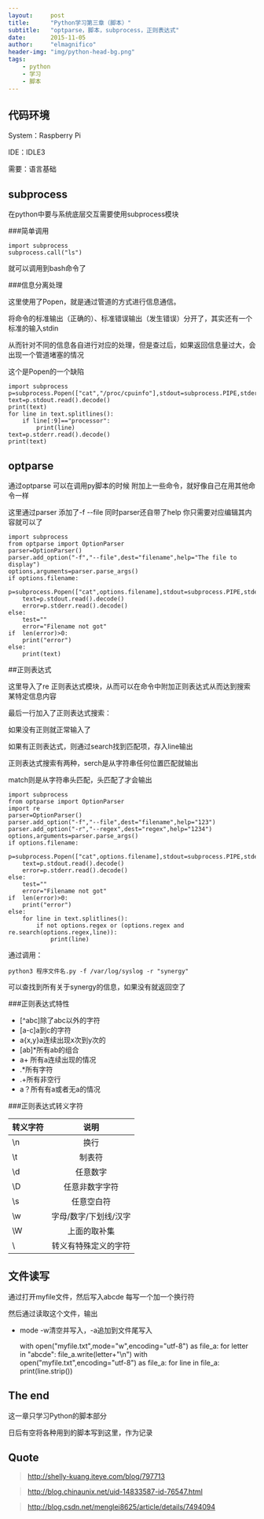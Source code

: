 ```yaml
---
layout:     post
title:      "Python学习第三章（脚本）"
subtitle:   "optparse，脚本，subprocess，正则表达式"
date:       2015-11-05
author:     "elmagnifico"
header-img: "img/python-head-bg.png"
tags:
    - python
    - 学习
    - 脚本
---
```


## 代码环境

System：Raspberry Pi 

IDE：IDLE3

需要：语言基础

## subprocess

在python中要与系统底层交互需要使用subprocess模块

###简单调用

	import subprocess
	subprocess.call("ls")

就可以调用到bash命令了

###信息分离处理
	
这里使用了Popen，就是通过管道的方式进行信息通信。

将命令的标准输出（正确的）、标准错误输出（发生错误）分开了，其实还有一个标准的输入stdin

从而针对不同的信息各自进行对应的处理，但是查过后，如果返回信息量过大，会出现一个管道堵塞的情况

这个是Popen的一个缺陷

	import subprocess
	p=subprocess.Popen(["cat","/proc/cpuinfo"],stdout=subprocess.PIPE,stderr=subprocess.PIPE)
	text=p.stdout.read().decode()
	print(text)
	for line in text.splitlines():
	    if line[:9]=="processor":
	        print(line)
	text=p.stderr.read().decode()
	print(text)

## optparse

通过optparse 可以在调用py脚本的时候 附加上一些命令，就好像自己在用其他命令一样

这里通过parser 添加了-f --file 同时parser还自带了help 你只需要对应编辑其内容就可以了

	import subprocess
	from optparse import OptionParser
	parser=OptionParser()
	parser.add_option("-f","--file",dest="filename",help="The file to display")
	options,arguments=parser.parse_args()
	if options.filename:
	    p=subprocess.Popen(["cat",options.filename],stdout=subprocess.PIPE,stderr=subprocess.PIPE)
	    text=p.stdout.read().decode()
	    error=p.stderr.read().decode()
	else:
	    test=""
	    error="Filename not got"
	if  len(error)>0:
	    print("error")
	else:
	    print(text)

##正则表达式

这里导入了re 正则表达式模块，从而可以在命令中附加正则表达式从而达到搜索某特定信息内容

最后一行加入了正则表达式搜索：

如果没有正则就正常输入了

如果有正则表达式，则通过search找到匹配项，存入line输出

正则表达式搜索有两种，serch是从字符串任何位置匹配就输出

match则是从字符串头匹配，头匹配了才会输出

	import subprocess
	from optparse import OptionParser
	import re
	parser=OptionParser()
	parser.add_option("-f","--file",dest="filename",help="123")
	parser.add_option("-r","--regex",dest="regex",help="1234")
	options,arguments=parser.parse_args()
	if options.filename:
	    p=subprocess.Popen(["cat",options.filename],stdout=subprocess.PIPE,stderr=subprocess.PIPE)
	    text=p.stdout.read().decode()
	    error=p.stderr.read().decode()
	else:
	    test=""
	    error="Filename not got"
	if  len(error)>0:
	    print("error")
	else:
		for line in text.splitlines():
			if not options.regex or (options.regex and re.search(options.regex,line)):
				print(line)	
通过调用：

	python3 程序文件名.py -f /var/log/syslog -r "synergy"

可以查找到所有关于synergy的信息，如果没有就返回空了

###正则表达式特性

- [^abc]除了abc以外的字符
- [a-c]a到c的字符
- a{x,y}a连续出现x次到y次的
- [ab]*所有ab的组合
- a+ 所有a连续出现的情况
- .*所有字符
- .+所有非空行
- a？所有有a或者无a的情况

###正则表达式转义字符

|转义字符|说明|
| ---|:---:| 
| \n | 换行 |
| \t | 制表符 | 
| \d | 任意数字 |
| \D | 任意非数字字符 |
| \s | 任意空白符 | 
| \w | 字母/数字/下划线/汉字 | 
| \W | 上面的取补集 |
| \  | 转义有特殊定义的字符 |


## 文件读写

通过打开myfile文件，然后写入abcde 每写一个加一个换行符

然后通过读取这个文件，输出 

- mode -w清空并写入，-a追加到文件尾写入
 
	with open("myfile.txt",mode="w",encoding="utf-8") as file_a:
		for letter in "abcde":
			file_a.write(letter+"\n")
	with open("myfile.txt",encoding="utf-8") as file_a:
		for line in file_a:
			print(line.strip())


## The end

这一章只学习Python的脚本部分

日后有空将各种用到的脚本写到这里，作为记录


## Quote

>http://shelly-kuang.iteye.com/blog/797713

>http://blog.chinaunix.net/uid-14833587-id-76547.html

>http://blog.csdn.net/menglei8625/article/details/7494094

